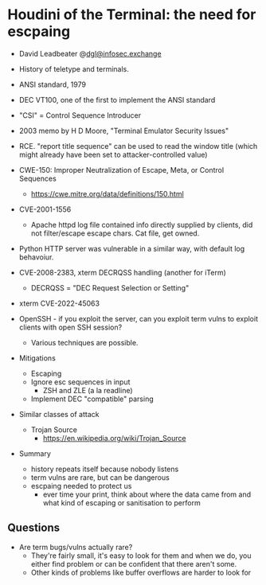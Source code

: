 # Houdini of the Terminal: the need for escpaing

- David Leadbeater
  @dgl@infosec.exchange

- History of teletype and terminals.

- ANSI standard, 1979

- DEC VT100, one of the first to implement the ANSI standard

- "CSI" = Control Sequence Introducer

- 2003 memo by H D Moore, "Terminal Emulator Security Issues"

- RCE.  "report title sequence" can be used to read the window title
  (which might already have been set to attacker-controlled value)

- CWE-150: Improper Neutralization of Escape, Meta, or Control Sequences
  - https://cwe.mitre.org/data/definitions/150.html

- CVE-2001-1556
  - Apache httpd log file contained info directly supplied by
    clients, did not filter/escape escape chars.  Cat file, get
    owned.

- Python HTTP server was vulnerable in a similar way, with default
  log behavoiur.

- CVE-2008-2383, xterm DECRQSS handling (another for iTerm)
  - DECRQSS = "DEC Request Selection or Setting"

- xterm CVE-2022-45063

- OpenSSH - if you exploit the server, can you exploit term vulns to
  exploit clients with open SSH session?
  - Various techniques are possible.

- Mitigations
  - Escaping
  - Ignore esc sequences in input
    - ZSH and ZLE (a la readline)
  - Implement DEC "compatible" parsing

- Similar classes of attack
  - Trojan Source
    - https://en.wikipedia.org/wiki/Trojan_Source

- Summary
  - history repeats itself because nobody listens
  - term vulns are rare, but can be dangerous
  - escpaing needed to protect us
    - ever time your print, think about where the data came from and
      what kind of escaping or sanitisation to perform

## Questions

- Are term bugs/vulns actually rare?
  - They're fairly small, it's easy to look for them and when we do,
    you either find problem or can be confident that there aren't
    some.
  - Other kinds of problems like buffer overflows are harder to look
    for
